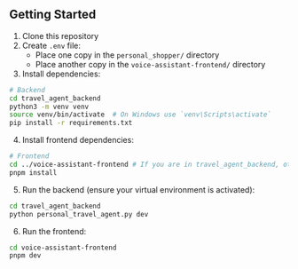 ## Getting Started

1. Clone this repository
2. Create `.env` file:
   - Place one copy in the `personal_shopper/` directory
   - Place another copy in the `voice-assistant-frontend/` directory
3. Install dependencies:

```bash
# Backend
cd travel_agent_backend
python3 -m venv venv
source venv/bin/activate  # On Windows use `venv\Scripts\activate`
pip install -r requirements.txt
```

4. Install frontend dependencies:

```bash
# Frontend
cd ../voice-assistant-frontend # If you are in travel_agent_backend, otherwise navigate to voice-assistant-frontend
pnpm install
```

5. Run the backend (ensure your virtual environment is activated):
```bash
cd travel_agent_backend
python personal_travel_agent.py dev
```

6. Run the frontend:
```bash
cd voice-assistant-frontend
pnpm dev
```
